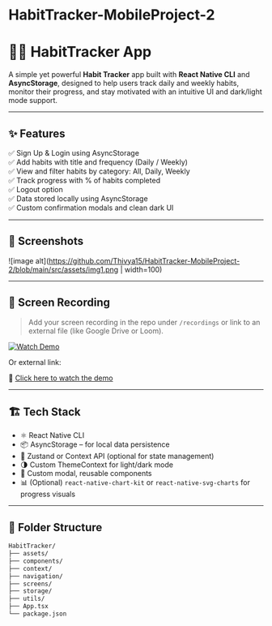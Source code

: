 ﻿# HabitTracker-MobileProject-2

 # 🧘‍♀️ HabitTracker App

A simple yet powerful **Habit Tracker** app built with **React Native CLI** and **AsyncStorage**, designed to help users track daily and weekly habits, monitor their progress, and stay motivated with an intuitive UI and dark/light mode support.

---

## ✨ Features

✅ Sign Up & Login using AsyncStorage  
✅ Add habits with title and frequency (Daily / Weekly)  
✅ View and filter habits by category: All, Daily, Weekly  
✅ Track progress with % of habits completed  
✅ Logout option  
✅ Data stored locally using AsyncStorage  
✅ Custom confirmation modals and clean dark UI  

---

## 📱 Screenshots

![image alt](https://github.com/Thivya15/HabitTracker-MobileProject-2/blob/main/src/assets/img1.png | width=100)

---

## 🎥 Screen Recording

> Add your screen recording in the repo under `/recordings` or link to an external file (like Google Drive or Loom).

[![Watch Demo](./recordings/demo-thumbnail.png)](./recordings/habit-tracker-demo.mp4)

Or external link:

🔗 [Click here to watch the demo](https://your-demo-link.com)

---

## 🏗️ Tech Stack

- ⚛️ React Native CLI
- 📦 AsyncStorage – for local data persistence
- 🧠 Zustand or Context API (optional for state management)
- 🌗 Custom ThemeContext for light/dark mode
- 🎨 Custom modal, reusable components
- 📊 (Optional) `react-native-chart-kit` or `react-native-svg-charts` for progress visuals

---

## 📂 Folder Structure

```bash
HabitTracker/
├── assets/
├── components/
├── context/
├── navigation/
├── screens/
├── storage/
├── utils/
├── App.tsx
└── package.json

